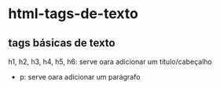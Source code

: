 # html-tags-de-texto

## tags básicas de texto

h1, h2, h3, h4, h5, h6: serve oara adicionar um titulo/cabeçalho

- p: serve oara adicionar um parágrafo

